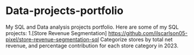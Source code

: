 # Data-projects-portfolio
My SQL and Data analysis projects portfolio.
Here are some of my SQL projects:
1.[Store Revenue Segmentation] https://github.com/ilscarlson05-pixel/store-revenue-segmentation-sql
Categorize stores by total net revenue, and percentage contribution for each store category in 2023.

